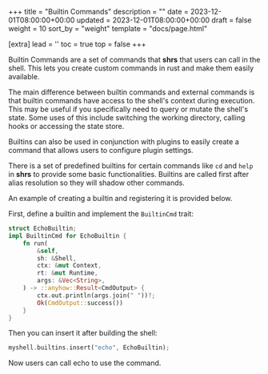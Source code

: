 +++
title = "Builtin Commands"
description = ""
date = 2023-12-01T08:00:00+00:00
updated = 2023-12-01T08:00:00+00:00
draft = false
weight = 10
sort_by = "weight"
template = "docs/page.html"

[extra]
lead = ''
toc = true
top = false
+++

Builtin Commands are a set of commands that **shrs** that users can call in the shell. This lets you create custom commands in rust and make them easily available.

The main difference between builtin commands and external commands is that builtin commands
have access to the shell's context during execution. This may be useful if you specifically
need to query or mutate the shell's state. Some uses of this include switching the working
directory, calling hooks or accessing the state store.

Builtins can also be used in conjunction with plugins to easily create a command that allows users to configure plugin settings.

There is a set of predefined builtins for certain commands like `cd` and `help` in **shrs** to provide some basic functionalities.
Builtins are called first after alias resolution so they will shadow other commands.

An example of creating a builtin and registering it is provided below.

First, define a builtin and implement the `BuiltinCmd` trait:

```rust
struct EchoBuiltin;
impl BuiltinCmd for EchoBuiltin {
    fn run(
        &self,
        sh: &Shell,
        ctx: &mut Context,
        rt: &mut Runtime,
        args: &Vec<String>,
    ) -> ::anyhow::Result<CmdOutput> {
        ctx.out.println(args.join(" "))?;
        Ok(CmdOutput::success())
    }
}
```

Then you can insert it after building the shell:

```rust
myshell.builtins.insert("echo", EchoBuiltin);
```

Now users can call echo to use the command.
